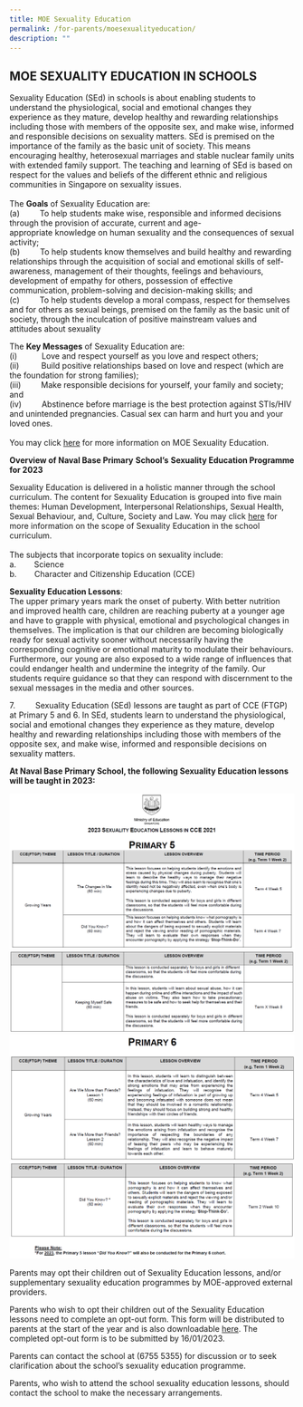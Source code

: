 ```yaml
---
title: MOE Sexuality Education
permalink: /for-parents/moesexualityeducation/
description: ""
---
```

MOE SEXUALITY EDUCATION IN SCHOOLS
----------------------------------
Sexuality Education (SEd) in schools is about enabling students to understand the physiological, social and emotional changes they experience as they mature, develop healthy and rewarding relationships including those with members of the opposite sex, and make wise, informed and responsible decisions on sexuality matters. SEd is premised on the importance of the family as the basic unit of society. This means encouraging healthy, heterosexual marriages and stable nuclear family units with extended family support. The teaching and learning of SEd is based on respect for the values and beliefs of the different ethnic and religious communities in Singapore on sexuality issues. <br><br>
The **Goals** of Sexuality Education are:  
(a)         To help students make wise, responsible and informed decisions through the provision of accurate, current and age-appropriate knowledge on human sexuality and the consequences of sexual activity; <br>
(b)         To help students know themselves and build healthy and rewarding relationships through the acquisition of social and emotional skills of self-awareness, management of their thoughts, feelings and behaviours, development of empathy for others, possession of effective communication, problem-solving and decision-making skills; and <br>
(c)         To help students develop a moral compass, respect for themselves and for others as sexual beings, premised on the family as the basic unit of society, through the inculcation of positive mainstream values and attitudes about sexuality

The **Key Messages** of Sexuality Education are: <br>
(i)           Love and respect yourself as you love and respect others; <br>
(ii)          Build positive relationships based on love and respect (which are the foundation for strong families); <br>
(iii)         Make responsible decisions for yourself, your family and society; and <br>
(iv)         Abstinence before marriage is the best protection against STIs/HIV and unintended pregnancies. Casual sex can harm and hurt you and your loved ones. <br><br>
You may click [here](https://go.gov.sg/moe-sexuality-education) for more information on MOE Sexuality Education.

**Overview of Naval Base Primary** **School’s** **Sexuality Education Programme for 2023**

Sexuality Education is delivered in a holistic manner through the school curriculum. The content for Sexuality Education is grouped into five main themes: Human Development, Interpersonal Relationships, Sexual Health, Sexual Behaviour, and, Culture, Society and Law. You may click [here](https://go.gov.sg/moe-sexuality-education-scope) for more information on the scope of Sexuality Education in the school curriculum. <br><br>
The subjects that incorporate topics on sexuality include: <br>
a.        Science <br>
b.        Character and Citizenship Education (CCE)

**Sexuality Education Lessons**: <br>
The upper primary years mark the onset of puberty. With better nutrition and improved health care, children are reaching puberty at a younger age and have to grapple with physical, emotional and psychological changes in themselves. The implication is that our children are becoming biologically ready for sexual activity sooner without necessarily having the corresponding cognitive or emotional maturity to modulate their behaviours. Furthermore, our young are also exposed to a wide range of influences that could endanger health and undermine the integrity of the family. Our students require guidance so that they can respond with discernment to the sexual messages in the media and other sources.

7.         Sexuality Education (SEd) lessons are taught as part of CCE (FTGP) at Primary 5 and 6. In SEd, students learn to understand the physiological, social and emotional changes they experience as they mature, develop healthy and rewarding relationships including those with members of the opposite sex, and make wise, informed and responsible decisions on sexuality matters.

**At Naval Base Primary School, the following Sexuality Education lessons will be taught in 2023:**

![](/images/Sexuality%20Education%202023_1.png)
![](/images/Sexuality%20Education%202023_2.png)
![](/images/Sexuality%20Education%202023_3.png)
![](/images/Sexuality%20Education%202023_4.png)

Parents may opt their children out of Sexuality Education lessons, and/or supplementary sexuality education programmes by MOE-approved external providers.

Parents who wish to opt their children out of the Sexuality Education lessons need to complete an opt-out form. This form will be distributed to parents at the start of the year and is also downloadable [here](/files/NBPS%20Website%20on%20Sexuality%20Ed%20Opt-out%20Form%202023.pdf). The completed opt-out form is to be submitted by 16/01/2023.

Parents can contact the school at (6755 5355) for discussion or to seek clarification about the school’s sexuality education programme.

Parents, who wish to attend the school sexuality education lessons, should contact the school to make the necessary arrangements.